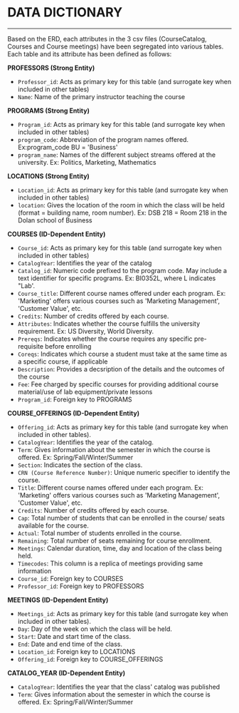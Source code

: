 # DATA DICTIONARY
---------------------------------------------------------------------------------------------------------------------------
Based on the ERD, each attributes in the 3 csv files (CourseCatalog, Courses and Course meetings) have been segregated into various tables. Each table and its attribute has been defined as follows:


**PROFESSORS (Strong Entity)**
   - `Professor_id`: Acts as primary key for this table (and surrogate key when included in other tables)
   - `Name`: Name of the primary instructor teaching the course

**PROGRAMS (Strong Entity)**
   - `Program_id`: Acts as primary key for this table (and surrogate key when included in other tables)
   - `program_code`: Abbreviation of the program names offered. Ex:program_code BU = 'Business' 
   - `program_name`: Names of the different subject streams offered at the university. Ex: Politics, Marketing, Mathematics

**LOCATIONS (Strong Entity)**
   - `Location_id`: Acts as primary key for this table (and surrogate key when included in other tables)
   - `location`: Gives the location of the room in which the class will be held (format =  building name, room number). Ex: DSB 218 = Room 218 in the Dolan school of Business

**COURSES (ID-Dependent Entity)**
   - `Course_id`: Acts as primary key for this table (and surrogate key when included in other tables)
   - `CatalogYear`: Identifies the year of the catalog
   - `Catalog_id`: Numeric code prefixed to the program code. May include a text identifier for specific programs. Ex: BI0352L, where L indicates "Lab'.
   - `Course_title`: Different course names offered under each program. Ex: 'Marketing' offers various courses such as 'Marketing Management', 'Customer Value', etc.
   - `Credits`: Number of credits offered by each course.
   - `Attributes`: Indicates whether the course fulfills the university requirement. Ex: US Diversity, World Diversity.
   - `Prereqs`: Indicates whether the course requires any specific pre-requisite before enrolling
   - `Coreqs`: Indicates which course a student must take at the same time as a specific course, if applicable
   - `Description`: Provides a decsription of the details and the outcomes of the course
   - `Fee`: Fee charged by specific courses for providing additional course material/use of lab equipment/private lessons
   - `Program_id`: Foreign key to PROGRAMS
   
**COURSE_OFFERINGS (ID-Dependent Entity)**
   - `Offering_id`: Acts as primary key for this table (and surrogate key when included in other tables).
   - `CatalogYear`: Identifies the year of the catalog.
   - `Term`: Gives information about the semester in which the course is offered. Ex: Spring/Fall/Winter/Summer
   - `Section`: Indicates the section of the class.
   - `CRN (Course Reference Number)`: Unique numeric specifier to identify the course.
   - `Title`: Different course names offered under each program. Ex: 'Marketing' offers various courses such as 'Marketing Management', 'Customer Value', etc.
   - `Credits`: Number of credits offered by each course.
   - `Cap`: Total number of students that can be enrolled in the course/ seats available for the course.
   - `Actual`: Total number of students enrolled in the course.
   - `Remaining`: Total number of seats remaining for course enrollment.
   - `Meetings`:  Calendar duration, time, day and location of the class being held.
   - `Timecodes`: This column is a replica of meetings providing same information
   - `Course_id`: Foreign key to COURSES
   - `Professor_id`: Foreign key to PROFESSORS
   
**MEETINGS (ID-Dependent Entity)**
   - `Meetings_id`: Acts as primary key for this table (and surrogate key when included in other tables).
   - `Day`: Day of the week on which the class will be held.
   - `Start`: Date and start time of the class.
   - `End`: Date and end time of the class.
   - `Location_id`: Foreign key to LOCATIONS
   - `Offering_id`: Foreign key to COURSE_OFFERINGS
   
**CATALOG_YEAR (ID-Dependent Entity)**
   - `CatalogYear`: Identifies the year that the class' catalog was published
   - `Term`: Gives information about the semester in which the course is offered. Ex: Spring/Fall/Winter/Summer
  
